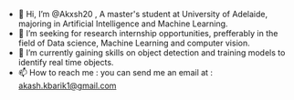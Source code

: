 - 👋 Hi, I’m @Akxsh20 , A master's student at University of Adelaide, majoring in Artificial Intelligence and Machine Learning.
- 👀 I’m seeking for research internship opportunities, prefferably in the field of Data science, Machine Learning and computer vision.
- 🌱 I’m currently gaining skills on object detection and training models to identify real time objects.
- 📫 How to reach me : you can send me an email at : akash.kbarik1@gmail.com

<!---
Akxsh20/Akxsh20 is a ✨ special ✨ repository because its `README.md` (this file) appears on your GitHub profile.
You can click the Preview link to take a look at your changes.
--->
